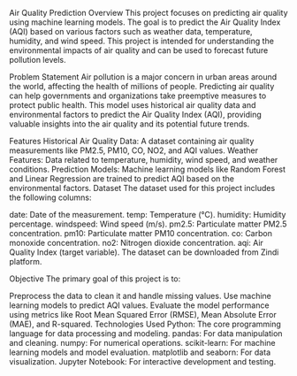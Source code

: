 Air Quality Prediction
Overview
This project focuses on predicting air quality using machine learning models. The goal is to predict the Air Quality Index (AQI) based on various factors such as weather data, temperature, humidity, and wind speed. This project is intended for understanding the environmental impacts of air quality and can be used to forecast future pollution levels.

Problem Statement
Air pollution is a major concern in urban areas around the world, affecting the health of millions of people. Predicting air quality can help governments and organizations take preemptive measures to protect public health. This model uses historical air quality data and environmental factors to predict the Air Quality Index (AQI), providing valuable insights into the air quality and its potential future trends.

Features
Historical Air Quality Data: A dataset containing air quality measurements like PM2.5, PM10, CO, NO2, and AQI values.
Weather Features: Data related to temperature, humidity, wind speed, and weather conditions.
Prediction Models: Machine learning models like Random Forest and Linear Regression are trained to predict AQI based on the environmental factors.
Dataset
The dataset used for this project includes the following columns:

date: Date of the measurement.
temp: Temperature (°C).
humidity: Humidity percentage.
windspeed: Wind speed (m/s).
pm2.5: Particulate matter PM2.5 concentration.
pm10: Particulate matter PM10 concentration.
co: Carbon monoxide concentration.
no2: Nitrogen dioxide concentration.
aqi: Air Quality Index (target variable).
The dataset can be downloaded from Zindi platform.

Objective
The primary goal of this project is to:

Preprocess the data to clean it and handle missing values.
Use machine learning models to predict AQI values.
Evaluate the model performance using metrics like Root Mean Squared Error (RMSE), Mean Absolute Error (MAE), and R-squared.
Technologies Used
Python: The core programming language for data processing and modeling.
pandas: For data manipulation and cleaning.
numpy: For numerical operations.
scikit-learn: For machine learning models and model evaluation.
matplotlib and seaborn: For data visualization.
Jupyter Notebook: For interactive development and testing.
